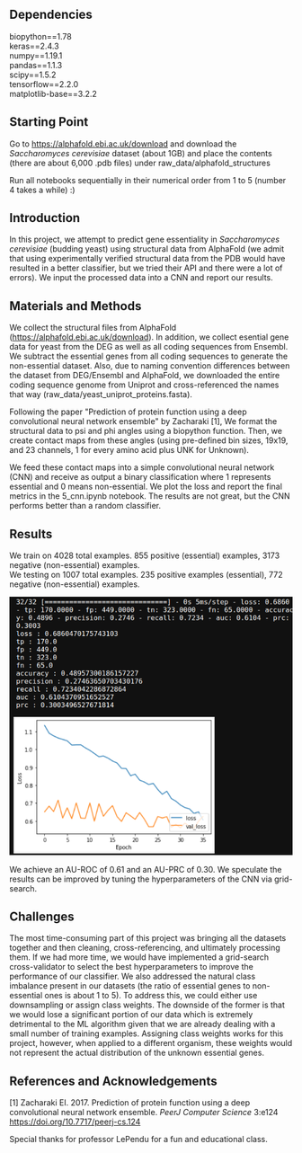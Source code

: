 ## Dependencies

biopython==1.78<br>
keras==2.4.3<br>
numpy==1.19.1<br>
pandas==1.1.3<br>
scipy==1.5.2<br>
tensorflow==2.2.0<br>
matplotlib-base==3.2.2<br>

## Starting Point
Go to https://alphafold.ebi.ac.uk/download and download the *Saccharomyces cerevisiae* dataset (about 1GB) and place the contents (there are about 6,000 .pdb files) under raw_data/alphafold_structures

Run all notebooks sequentially in their numerical order from 1 to 5 (number 4 takes a while) :)

## Introduction
In this project, we attempt to predict gene essentiality in *Saccharomyces cerevisiae* (budding yeast) using structural data from AlphaFold (we admit that using experimentally verified structural data from the PDB would have resulted in a better classifier, but we tried their API and there were a lot of errors). We input the processed data into a CNN and report our results.


## Materials and Methods

We collect the structural files from AlphaFold (https://alphafold.ebi.ac.uk/download). In addition, we collect esential gene data for yeast from the DEG as well as all coding sequences from Ensembl. We subtract the essential genes from all coding sequences to generate the non-essential dataset. Also, due to naming convention differences between the dataset from DEG/Ensembl and AlphaFold, we downloaded the entire coding sequence genome from Uniprot and cross-referenced the names that way (raw_data/yeast_uniprot_proteins.fasta).

Following the paper "Prediction of protein function using a deep convolutional neural network ensemble" by Zacharaki [1], We format the structural data to psi and phi angles using a biopython function. Then, we create contact maps from these angles (using pre-defined bin sizes, 19x19, and 23 channels, 1 for every amino acid plus UNK for Unknown).

We feed these contact maps into a simple convolutional neural network (CNN) and receive as output a binary classification where 1 represents essential and 0 means non-essential. We plot the loss and report the final metrics in the 5_cnn.ipynb notebook. The results are not great, but the CNN performs better than a random classifier.


## Results
We train on 4028 total examples. 855 positive (essential) examples, 3173 negative (non-essential) examples. <br>
We testing on 1007 total examples. 235 positive examples (essential), 772 negative (non-essential) examples.

![graph](images/graph.png)

We achieve an AU-ROC of 0.61 and an AU-PRC of 0.30. We speculate the results can be improved by tuning the hyperparameters of the CNN via grid-search.

## Challenges
The most time-consuming part of this project was bringing all the datasets together and then cleaning, cross-referencing, and ultimately processing them. If we had more time, we would have implemented a grid-search cross-validator to select the best hyperparameters to improve the performance of our classifier. We also addressed the natural class imbalance present in our datasets (the ratio of essential genes to non-essential ones is about 1 to 5). To address this, we could either use downsampling or assign class weights. The downside of the former is that we would lose a significant portion of our data which is extremely detrimental to the ML algorithm given that we are already dealing with a small number of training examples. Assigning class weights works for this project, however, when applied to a different organism, these weights would not represent the actual distribution of the unknown essential genes.


## References and Acknowledgements
[1] Zacharaki EI. 2017. Prediction of protein function using a deep convolutional neural network ensemble. *PeerJ Computer Science* 3:e124 https://doi.org/10.7717/peerj-cs.124

Special thanks for professor LePendu for a fun and educational class.
